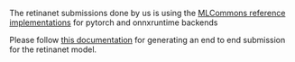 The retinanet submissions done by us is using the [MLCommons reference implementations](https://github.com/mlcommons/ck/tree/master/cm-mlops/script/app-mlperf-inference-reference) for pytorch and onnxruntime backends

Please follow [this documentation](https://github.com/mlcommons/ck/blob/master/cm-mlops/challenge/optimize-mlperf-inference-v3.0-2023/docs/generate-retinanet-submission.md) for generating an end to end submission for the retinanet model. 
